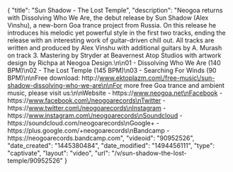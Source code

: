 {
    "title": "Sun Shadow - The Lost Temple",
    "description": "Neogoa returns with Dissolving Who We Are, the debut release by Sun Shadow (Alex Vinshu), a new-born Goa trance project from Russia. On this release he introduces his melodic yet powerful style in the first two tracks, ending the release with an interesting work of guitar-driven chill out. All tracks are written and produced by Alex Vinshu with additional guitars by A. Murash on track 3. Mastering by Stryder at Beavernest Atop Studios with artwork design by Richpa at Neogoa Design.\n\n01 - Dissolving Who We Are (140 BPM)\n02 - The Lost Temple (145 BPM)\n03 - Searching For Winds (90 BPM)\n\nFree download: http:\/\/www.ektoplazm.com\/free-music\/sun-shadow-dissolving-who-we-are\n\nFor more free Goa trance and ambient music, please visit us:\n\nWebsite - https:\/\/www.neogoa.net\nFacebook - https:\/\/www.facebook.com\/neogoarecords\nTwitter - https:\/\/www.twitter.com\/neogoarecords\nInstagram - https:\/\/www.instagram.com\/neogoarecords\nSoundcloud - https:\/\/soundcloud.com\/neogoarecords\nGoogle+ - https:\/\/plus.google.com\/+neogoarecords\nBandcamp - https:\/\/neogoarecords.bandcamp.com",
    "videoid": "90952526",
    "date_created": "1445380484",
    "date_modified": "1494456111",
    "type": "captivate",
    "layout": "video",
    "url": "\/v\/sun-shadow-the-lost-temple\/90952526"
}